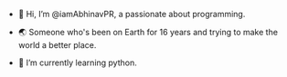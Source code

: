 - 👋 Hi, I’m @iamAbhinavPR, a passionate about programming.

- 🌏 Someone who's been on Earth for 16 years and trying to make the world a better place.
- 👀 I’m currently learning python.

<!---
iamAbhinavPR/iamAbhinavPR is a ✨ special ✨ repository because its `README.md` (this file) appears on your GitHub profile.
You can click the Preview link to take a look at your changes.
--->
